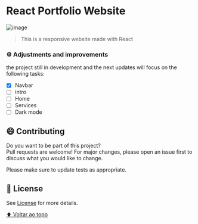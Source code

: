 # React Portfolio Website

![image](https://user-images.githubusercontent.com/95534704/176164566-019aedf5-5bfd-4df6-8cda-ef8060bfd599.png)

> This is a responsive website made with React

### ⚙️ Adjustments and improvements

the project still in development and the next updates will focus on the following tasks:

- [x] Navbar
- [ ] intro
- [ ] Home
- [ ] Services
- [ ] Dark mode

## 😄 Contributing <br>

Do you want to be part of this project? <br>
Pull requests are welcome! For major changes, please open an issue first to discuss what you would like to change.

Please make sure to update tests as appropriate.

## 📝 License

 See [License](LICENSE.md) for more details.

[⬆ Voltar ao topo](#nome-do-projeto)<br>
